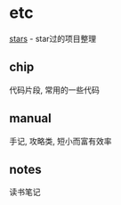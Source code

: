# etc

[stars](https://github.com/MlightShadow/etc/blob/master/stars.md) - star过的项目整理

## chip

代码片段, 常用的一些代码

## manual

手记, 攻略类, 短小而富有效率

## notes

读书笔记
